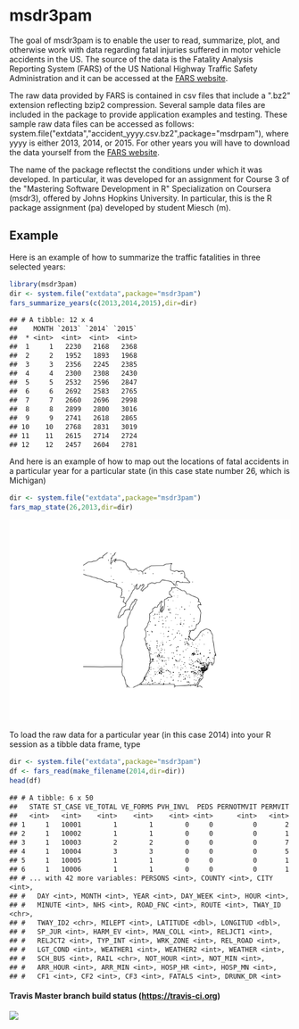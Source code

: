 <!-- README.md is generated from README.Rmd. Please edit that file -->
msdr3pam
========

The goal of msdr3pam is to enable the user to read, summarize, plot, and otherwise work with data regarding fatal injuries suffered in motor vehicle accidents in the US. The source of the data is the Fatality Analysis Reporting System (FARS) of the US National Highway Traffic Safety Administration and it can be accessed at the [FARS website](https://www.nhtsa.gov/research-data/fatality-analysis-reporting-system-fars).

The raw data provided by FARS is contained in csv files that include a ".bz2" extension reflecting bzip2 compression. Several sample data files are included in the package to provide application examples and testing. These sample raw data files can be accessed as follows: system.file("extdata","accident\_yyyy.csv.bz2",package="msdrpam"), where yyyy is either 2013, 2014, or 2015. For other years you will have to download the data yourself from the [FARS website](https://www.nhtsa.gov/research-data/fatality-analysis-reporting-system-fars).

The name of the package reflectst the conditions under which it was developed. In particular, it was developed for an assignment for Course 3 of the "Mastering Software Development in R" Specialization on Coursera (msdr3), offered by Johns Hopkins University. In particular, this is the R package assignment (pa) developed by student Miesch (m).

Example
-------

Here is an example of how to summarize the traffic fatalities in three selected years:

``` r
library(msdr3pam)
dir <- system.file("extdata",package="msdr3pam")
fars_summarize_years(c(2013,2014,2015),dir=dir)
```

    ## # A tibble: 12 x 4
    ##    MONTH `2013` `2014` `2015`
    ##  * <int>  <int>  <int>  <int>
    ##  1     1   2230   2168   2368
    ##  2     2   1952   1893   1968
    ##  3     3   2356   2245   2385
    ##  4     4   2300   2308   2430
    ##  5     5   2532   2596   2847
    ##  6     6   2692   2583   2765
    ##  7     7   2660   2696   2998
    ##  8     8   2899   2800   3016
    ##  9     9   2741   2618   2865
    ## 10    10   2768   2831   3019
    ## 11    11   2615   2714   2724
    ## 12    12   2457   2604   2781

And here is an example of how to map out the locations of fatal accidents in a particular year for a particular state (in this case state number 26, which is Michigan)

``` r
dir <- system.file("extdata",package="msdr3pam")
fars_map_state(26,2013,dir=dir)
```

![](README_files/figure-markdown_github/map_state-1.png)

To load the raw data for a particular year (in this case 2014) into your R session as a tibble data frame, type

``` r
dir <- system.file("extdata",package="msdr3pam")
df <- fars_read(make_filename(2014,dir=dir))
head(df)
```

    ## # A tibble: 6 x 50
    ##   STATE ST_CASE VE_TOTAL VE_FORMS PVH_INVL  PEDS PERNOTMVIT PERMVIT
    ##   <int>   <int>    <int>    <int>    <int> <int>      <int>   <int>
    ## 1     1   10001        1        1        0     0          0       2
    ## 2     1   10002        1        1        0     0          0       1
    ## 3     1   10003        2        2        0     0          0       7
    ## 4     1   10004        3        3        0     0          0       5
    ## 5     1   10005        1        1        0     0          0       1
    ## 6     1   10006        1        1        0     0          0       1
    ## # ... with 42 more variables: PERSONS <int>, COUNTY <int>, CITY <int>,
    ## #   DAY <int>, MONTH <int>, YEAR <int>, DAY_WEEK <int>, HOUR <int>,
    ## #   MINUTE <int>, NHS <int>, ROAD_FNC <int>, ROUTE <int>, TWAY_ID <chr>,
    ## #   TWAY_ID2 <chr>, MILEPT <int>, LATITUDE <dbl>, LONGITUD <dbl>,
    ## #   SP_JUR <int>, HARM_EV <int>, MAN_COLL <int>, RELJCT1 <int>,
    ## #   RELJCT2 <int>, TYP_INT <int>, WRK_ZONE <int>, REL_ROAD <int>,
    ## #   LGT_COND <int>, WEATHER1 <int>, WEATHER2 <int>, WEATHER <int>,
    ## #   SCH_BUS <int>, RAIL <chr>, NOT_HOUR <int>, NOT_MIN <int>,
    ## #   ARR_HOUR <int>, ARR_MIN <int>, HOSP_HR <int>, HOSP_MN <int>,
    ## #   CF1 <int>, CF2 <int>, CF3 <int>, FATALS <int>, DRUNK_DR <int>

#### Travis Master branch build status (<https://travis-ci.org>)

![](https://travis-ci.org/mmiesch/msdr3pam.svg?branch=master)
